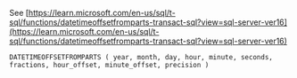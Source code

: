 See [https://learn.microsoft.com/en-us/sql/t-sql/functions/datetimeoffsetfromparts-transact-sql?view=sql-server-ver16](https://learn.microsoft.com/en-us/sql/t-sql/functions/datetimeoffsetfromparts-transact-sql?view=sql-server-ver16)
```
DATETIMEOFFSETFROMPARTS ( year, month, day, hour, minute, seconds, fractions, hour_offset, minute_offset, precision )
```
